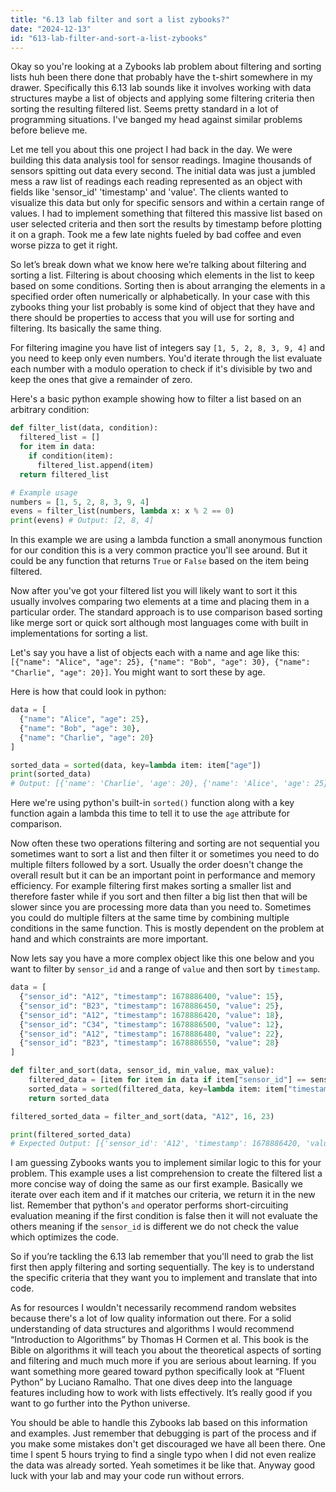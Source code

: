 ```yaml
---
title: "6.13 lab filter and sort a list zybooks?"
date: "2024-12-13"
id: "613-lab-filter-and-sort-a-list-zybooks"
---
```


Okay so you're looking at a Zybooks lab problem about filtering and sorting lists huh been there done that probably have the t-shirt somewhere in my drawer. Specifically this 6.13 lab sounds like it involves working with data structures maybe a list of objects and applying some filtering criteria then sorting the resulting filtered list. Seems pretty standard in a lot of programming situations. I've banged my head against similar problems before believe me.

Let me tell you about this one project I had back in the day. We were building this data analysis tool for sensor readings. Imagine thousands of sensors spitting out data every second. The initial data was just a jumbled mess a raw list of readings each reading represented as an object with fields like 'sensor_id' 'timestamp' and 'value'. The clients wanted to visualize this data but only for specific sensors and within a certain range of values. I had to implement something that filtered this massive list based on user selected criteria and then sort the results by timestamp before plotting it on a graph. Took me a few late nights fueled by bad coffee and even worse pizza to get it right.

So let’s break down what we know here we’re talking about filtering and sorting a list. Filtering is about choosing which elements in the list to keep based on some conditions. Sorting then is about arranging the elements in a specified order often numerically or alphabetically. In your case with this zybooks thing your list probably is some kind of object that they have and there should be properties to access that you will use for sorting and filtering. Its basically the same thing.

For filtering imagine you have list of integers say `[1, 5, 2, 8, 3, 9, 4]` and you need to keep only even numbers. You'd iterate through the list evaluate each number with a modulo operation to check if it's divisible by two and keep the ones that give a remainder of zero.

Here's a basic python example showing how to filter a list based on an arbitrary condition:

```python
def filter_list(data, condition):
  filtered_list = []
  for item in data:
    if condition(item):
      filtered_list.append(item)
  return filtered_list

# Example usage
numbers = [1, 5, 2, 8, 3, 9, 4]
evens = filter_list(numbers, lambda x: x % 2 == 0)
print(evens) # Output: [2, 8, 4]
```

In this example we are using a lambda function a small anonymous function for our condition this is a very common practice you'll see around. But it could be any function that returns `True` or `False` based on the item being filtered.

Now after you've got your filtered list you will likely want to sort it this usually involves comparing two elements at a time and placing them in a particular order. The standard approach is to use comparison based sorting like merge sort or quick sort although most languages come with built in implementations for sorting a list.

Let's say you have a list of objects each with a name and age like this: `[{"name": "Alice", "age": 25}, {"name": "Bob", "age": 30}, {"name": "Charlie", "age": 20}]`. You might want to sort these by age.

Here is how that could look in python:

```python
data = [
  {"name": "Alice", "age": 25},
  {"name": "Bob", "age": 30},
  {"name": "Charlie", "age": 20}
]

sorted_data = sorted(data, key=lambda item: item["age"])
print(sorted_data)
# Output: [{'name': 'Charlie', 'age': 20}, {'name': 'Alice', 'age': 25}, {'name': 'Bob', 'age': 30}]

```

Here we're using python's built-in `sorted()` function along with a key function again a lambda this time to tell it to use the `age` attribute for comparison.

Now often these two operations filtering and sorting are not sequential you sometimes want to sort a list and then filter it or sometimes you need to do multiple filters followed by a sort. Usually the order doesn't change the overall result but it can be an important point in performance and memory efficiency. For example filtering first makes sorting a smaller list and therefore faster while if you sort and then filter a big list then that will be slower since you are processing more data than you need to. Sometimes you could do multiple filters at the same time by combining multiple conditions in the same function. This is mostly dependent on the problem at hand and which constraints are more important.

Now lets say you have a more complex object like this one below and you want to filter by `sensor_id` and a range of `value` and then sort by `timestamp`.

```python
data = [
  {"sensor_id": "A12", "timestamp": 1678886400, "value": 15},
  {"sensor_id": "B23", "timestamp": 1678886450, "value": 25},
  {"sensor_id": "A12", "timestamp": 1678886420, "value": 18},
  {"sensor_id": "C34", "timestamp": 1678886500, "value": 12},
  {"sensor_id": "A12", "timestamp": 1678886480, "value": 22},
  {"sensor_id": "B23", "timestamp": 1678886550, "value": 28}
]

def filter_and_sort(data, sensor_id, min_value, max_value):
    filtered_data = [item for item in data if item["sensor_id"] == sensor_id and min_value <= item["value"] <= max_value]
    sorted_data = sorted(filtered_data, key=lambda item: item["timestamp"])
    return sorted_data

filtered_sorted_data = filter_and_sort(data, "A12", 16, 23)

print(filtered_sorted_data)
# Expected Output: [{'sensor_id': 'A12', 'timestamp': 1678886420, 'value': 18}, {'sensor_id': 'A12', 'timestamp': 1678886480, 'value': 22}]
```
I am guessing Zybooks wants you to implement similar logic to this for your problem. This example uses a list comprehension to create the filtered list a more concise way of doing the same as our first example.  Basically we iterate over each item and if it matches our criteria, we return it in the new list. Remember that python's `and` operator performs short-circuiting evaluation meaning if the first condition is false then it will not evaluate the others meaning if the `sensor_id` is different we do not check the value which optimizes the code.

So if you’re tackling the 6.13 lab remember that you'll need to grab the list first then apply filtering and sorting sequentially.  The key is to understand the specific criteria that they want you to implement and translate that into code.

As for resources I wouldn't necessarily recommend random websites because there's a lot of low quality information out there. For a solid understanding of data structures and algorithms I would recommend “Introduction to Algorithms” by Thomas H Cormen et al. This book is the Bible on algorithms it will teach you about the theoretical aspects of sorting and filtering and much much more if you are serious about learning. If you want something more geared toward python specifically look at “Fluent Python” by Luciano Ramalho. That one dives deep into the language features including how to work with lists effectively. It’s really good if you want to go further into the Python universe.

You should be able to handle this Zybooks lab based on this information and examples. Just remember that debugging is part of the process and if you make some mistakes don't get discouraged we have all been there. One time I spent 5 hours trying to find a single typo when I did not even realize the data was already sorted. Yeah sometimes it be like that. Anyway good luck with your lab and may your code run without errors.

